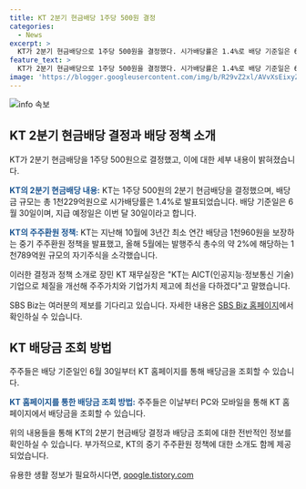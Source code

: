 ```yaml
---
title: KT 2분기 현금배당 1주당 500원 결정
categories:
  - News
excerpt: >
  KT가 2분기 현금배당으로 1주당 500원을 결정했다. 시가배당률은 1.4%로 배당 기준일은 6월 30일, 지급 예정일은 이달 30일이다. KT는 AICT 기업으로 주주가치와 기업가치 제고에 최선을 다할 것이라고 밝혔으며, 지난해 발표한 중기 주주환원 정책과 자기주식 소각 등을 추진 중이다. 배당금 조회는 KT 홈페이지(PC와 모바일)에서 가능하다. SBS Biz는 여러분의 제보를 환영한다.  [홈페이지 바로가기] : https://url.kr/9pghjn
feature_text: >
  KT가 2분기 현금배당으로 1주당 500원을 결정했다. 시가배당률은 1.4%로 배당 기준일은 6월 30일, 지급 예정일은 이달 30일이다. KT는 AICT 기업으로 주주가치와 기업가치 제고에 최선을 다할 것이라고 밝혔으며, 지난해 발표한 중기 주주환원 정책과 자기주식 소각 등을 추진 중이다. 배당금 조회는 KT 홈페이지(PC와 모바일)에서 가능하다. SBS Biz는 여러분의 제보를 환영한다.  [홈페이지 바로가기] : https://url.kr/9pghjn
image: 'https://blogger.googleusercontent.com/img/b/R29vZ2xl/AVvXsEixyZcFfHzMRdzZMjFBmAUKJYCLCGyLL1o632UiGVXcaFdKo_bkvkuCioo0uUKlGfBVcT3P84aROyZIXSBEx3Aw5nCQ3pTgDom1WDC4m8eifvWiAmWEEVb4x6G_l8C0QH225ldMjyaFvpxGEBGNO37VmDTDMHGhJPq73UglMfDca1-0aw/s1600/blogspot.png'
---
```


<p><img src="https://blogger.googleusercontent.com/img/b/R29vZ2xl/AVvXsEixyZcFfHzMRdzZMjFBmAUKJYCLCGyLL1o632UiGVXcaFdKo_bkvkuCioo0uUKlGfBVcT3P84aROyZIXSBEx3Aw5nCQ3pTgDom1WDC4m8eifvWiAmWEEVb4x6G_l8C0QH225ldMjyaFvpxGEBGNO37VmDTDMHGhJPq73UglMfDca1-0aw/s1600/blogspot.png" alt="info 속보" /></p>

<h2 data-ke-size="size26">KT 2분기 현금배당 결정과 배당 정책 소개</h2>

<p>KT가 2분기 현금배당을 1주당 500원으로 결정했고, 이에 대한 세부 내용이 밝혀졌습니다.</p>

<p data-ke-size="size16"><b><span style="color: #1a5490;">KT의 2분기 현금배당 내용:</span></b> KT는 1주당 500원의 2분기 현금배당을 결정했으며, 배당금 규모는 총 1천229억원으로 시가배당률은 1.4%로 발표되었습니다. 배당 기준일은 6월 30일이며, 지급 예정일은 이번 달 30일이라고 합니다.</p>

<p data-ke-size="size16"><b><span style="color: #1a5490;">KT의 주주환원 정책:</span></b> KT는 지난해 10월에 3년간 최소 연간 배당금 1천960원을 보장하는 중기 주주환원 정책을 발표했고, 올해 5월에는 발행주식 총수의 약 2%에 해당하는 1천789억원 규모의 자기주식을 소각했습니다.</p>

<p>이러한 결정과 정책 소개로 장민 KT 재무실장은 "KT는 AICT(인공지능·정보통신 기술) 기업으로 체질을 개선해 주주가치와 기업가치 제고에 최선을 다하겠다"고 말했습니다.</p>

<p>SBS Biz는 여러분의 제보를 기다리고 있습니다. 자세한 내용은 <a href="https://url.kr/9pghjn">SBS Biz 홈페이지</a>에서 확인하실 수 있습니다.</p>

<h2 data-ke-size="size26">KT 배당금 조회 방법</h2>

<p>주주들은 배당 기준일인 6월 30일부터 KT 홈페이지를 통해 배당금을 조회할 수 있습니다.</p>

<p data-ke-size="size16"><b><span style="color: #1a5490;">KT 홈페이지를 통한 배당금 조회 방법:</span></b> 주주들은 이날부터 PC와 모바일을 통해 KT 홈페이지에서 배당금을 조회할 수 있습니다.</p>

<p>위의 내용들을 통해 KT의 2분기 현금배당 결정과 배당금 조회에 대한 전반적인 정보를 확인하실 수 있습니다. 부가적으로, KT의 중기 주주환원 정책에 대한 소개도 함께 제공되었습니다.</p>
유용한 생활 정보가 필요하시다면, <a href="https://qoogle.tistory.com" rel="dofollow">qoogle.tistory.com</a>


